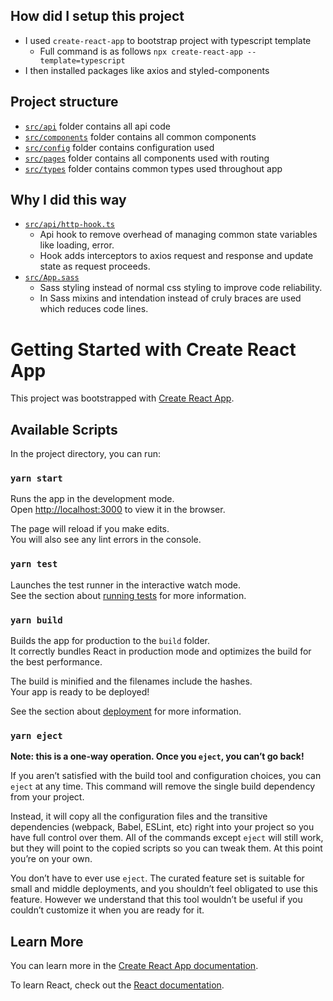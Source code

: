 ## How did I setup this project

- I used `create-react-app` to bootstrap project with typescript template
  - Full command is as follows `npx create-react-app --template=typescript`
- I then installed packages like axios and styled-components

## Project structure
- [`src/api`](https://github.com/thisisommore/Breaking-Bad-Characters/tree/main/src/api) folder contains all api code
- [`src/components`](https://github.com/thisisommore/Breaking-Bad-Characters/tree/main/src/components) folder contains all common components
- [`src/config`](https://github.com/thisisommore/Breaking-Bad-Characters/tree/main/src/config) folder contains configuration used
- [`src/pages`](https://github.com/thisisommore/Breaking-Bad-Characters/tree/main/src/pages) folder contains all components used with routing
- [`src/types`](https://github.com/thisisommore/Breaking-Bad-Characters/tree/main/src/types) folder contains common types used throughout app

## Why I did this way

- [`src/api/http-hook.ts`](https://github.com/thisisommore/Breaking-Bad-Characters/blob/main/src/api/http-hook.ts)
  - Api hook to remove overhead of managing common state variables like loading, error.
  - Hook adds interceptors to axios request and response and update state as request proceeds.
- [`src/App.sass`](https://github.com/thisisommore/Breaking-Bad-Characters/blob/main/src/App.sass)
  - Sass styling instead of normal css styling to improve code reliability.
  - In Sass mixins and intendation instead of cruly braces are used which reduces code lines.

# Getting Started with Create React App

This project was bootstrapped with [Create React App](https://github.com/facebook/create-react-app).

## Available Scripts

In the project directory, you can run:

### `yarn start`

Runs the app in the development mode.\
Open [http://localhost:3000](http://localhost:3000) to view it in the browser.

The page will reload if you make edits.\
You will also see any lint errors in the console.

### `yarn test`

Launches the test runner in the interactive watch mode.\
See the section about [running tests](https://facebook.github.io/create-react-app/docs/running-tests) for more information.

### `yarn build`

Builds the app for production to the `build` folder.\
It correctly bundles React in production mode and optimizes the build for the best performance.

The build is minified and the filenames include the hashes.\
Your app is ready to be deployed!

See the section about [deployment](https://facebook.github.io/create-react-app/docs/deployment) for more information.

### `yarn eject`

**Note: this is a one-way operation. Once you `eject`, you can’t go back!**

If you aren’t satisfied with the build tool and configuration choices, you can `eject` at any time. This command will remove the single build dependency from your project.

Instead, it will copy all the configuration files and the transitive dependencies (webpack, Babel, ESLint, etc) right into your project so you have full control over them. All of the commands except `eject` will still work, but they will point to the copied scripts so you can tweak them. At this point you’re on your own.

You don’t have to ever use `eject`. The curated feature set is suitable for small and middle deployments, and you shouldn’t feel obligated to use this feature. However we understand that this tool wouldn’t be useful if you couldn’t customize it when you are ready for it.

## Learn More

You can learn more in the [Create React App documentation](https://facebook.github.io/create-react-app/docs/getting-started).

To learn React, check out the [React documentation](https://reactjs.org/).
